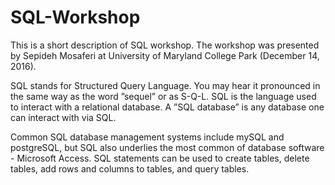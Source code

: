# SQL-Workshop

This is a short description of SQL workshop. The workshop was presented by Sepideh Mosaferi at University of Maryland
College Park (December 14, 2016).


SQL stands for Structured Query Language. You may hear it pronounced in the
same way as the word ”sequel” or as S-Q-L. SQL is the language used to interact
with a relational database. A ”SQL database” is any database one can interact
with via SQL.

Common SQL database management systems include mySQL and postgreSQL,
but SQL also underlies the most common of database software - Microsoft Access.
SQL statements can be used to create tables, delete tables, add rows and
columns to tables, and query tables.
